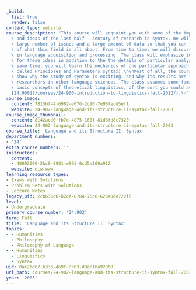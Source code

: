 ```yaml
---
_build:
  list: true
  render: false
content_type: website
course_description: "This course will acquaint you with some of the important results\
  \ and ideas of the last half - century of research in syntax. We will explore a\
  \ large number of issues and a large amount of data so that you can learn something\
  \ of what this field is all about. From time to time, we will discuss related work\
  \ in language acquisition and processing. The class will emphasize ideas and arguments\
  \ for these ideas in addition to the the details of particular analyses. At the\
  \ same time, you will learn the mechanics of one particular approach (sometimes\
  \ called Principles and Parameters syntax).\n\nMost of all, the course tries to\
  \ show why the study of syntax is exciting, and why its results are important to\
  \ researchers in other language sciences. The class assumes some familiarity with\
  \ basic concepts of theoretical linguistics, of the sort you could acquire in\_\
  [24.900](/courses/24-900-introduction-to-linguistics-fall-2012/).\n"
course_image:
  content: 7815bf44-6962-e07d-2c90-7e907ecd5ef1
  website: 24-902-language-and-its-structure-ii-syntax-fall-2003
course_image_thumbnail:
  content: 8c42acd0-fb7e-4875-160f-81d8fd8c7320
  website: 24-902-language-and-its-structure-ii-syntax-fall-2003
course_title: 'Language and its Structure II: Syntax'
department_numbers:
- '24'
extra_course_numbers: ''
instructors:
  content:
  - 40092009-2bc0-8981-e903-0cd5a169a912
  website: ocw-www
learning_resource_types:
- Exams with Solutions
- Problem Sets with Solutions
- Lecture Notes
legacy_uid: 2cb636d6-b2ce-8784-76c6-626a0de722f6
level:
- Undergraduate
primary_course_number: '24.902'
term: Fall
title: 'Language and its Structure II: Syntax'
topics:
- - Humanities
  - Philosophy
  - Philosophy of Language
- - Humanities
  - Linguistics
  - Syntax
uid: 8ac2bd67-b333-469f-8b03-d8acf8a92060
url_path: courses/24-902-language-and-its-structure-ii-syntax-fall-2003
year: '2003'
---
```

